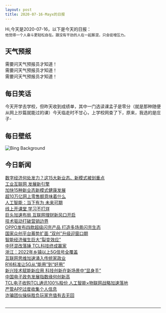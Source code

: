 ```yaml
---
layout: post
title: 2020-07-16-Mayx的日报
---
```


Hi,今天是2020-07-16，以下是今天的日报：<br><small>
他觉得一个人奋斗更轻松自在。跟没有干劲的人在一起厮混，只会徒增压力。</small><!--more-->
## 天气预报
需要问天气预报员才知道！<br>需要问天气预报员才知道！<br>需要问天气预报员才知道！
## 每日笑话
今天开学去学校，但昨天收到成绩单，其中一门选读课孟子是零分（就是那种随便从网上抄篇就能过的课）今天临走时不甘心，上学校网查了下，原来，我选的是庄子-
## 每日壁纸
![Bing Background](https://cn.bing.com/th?id=OHR.WinchesterCrypt_EN-US9999540533_1920x1080.jpg&rf=LaDigue_1920x1080.jpg&pid=hp "The flooded crypt at Winchester Cathedral, Hampshire, England (© Oliver Hoffmann/Alamy)")
## 今日新闻

[数字经济何处发力？这15大新业态、新模式被划重点](http://it.people.com.cn/n1/2020/0716/c1009-31785814.html)   
[工业互联网 发展新引擎](http://it.people.com.cn/n1/2020/0716/c1009-31785712.html)   
[加快15种新业态新模式健康发展](http://it.people.com.cn/n1/2020/0716/c1009-31785699.html)   
[超10万亿网上零售额意味着什么](http://it.people.com.cn/n1/2020/0716/c1009-31785732.html)   
[人工智能：当下有为 未来可期](http://it.people.com.cn/n1/2020/0716/c1009-31785725.html)   
[线上开课堂 学习不打烊](http://it.people.com.cn/n1/2020/0716/c1009-31785713.html)   
[巨头加速布局 互联网理财新风口开启](http://it.people.com.cn/n1/2020/0716/c1009-31785603.html)   
[技术驱动打破营销边界](http://it.people.com.cn/n1/2020/0716/c1009-31785608.html)   
[OPPO发布四款超级闪充产品 打造多场景闪充生态](http://it.people.com.cn/n1/2020/0716/c1009-31785599.html)   
[国家众创平台蓄势扩面 “双创”升级迎窗口期](http://it.people.com.cn/n1/2020/0716/c1009-31785586.html)   
[智能经济催生巨大“裂变效应”](http://it.people.com.cn/n1/2020/0716/c1009-31785583.html)   
[中环混改落锤 TCL科技终成赢家](http://it.people.com.cn/n1/2020/0716/c1009-31785620.html)   
[浙江：2022年乡镇以上5G信号全覆盖](http://it.people.com.cn/n1/2020/0716/c1009-31785602.html)   
[互联网思维加速涌入传统家政业](http://it.people.com.cn/n1/2020/0716/c1009-31785605.html)   
[R16标准让5G从“能用”到“好用”](http://it.people.com.cn/n1/2020/0716/c1009-31785595.html)   
[新兴技术赋能新应用 科技创新在新场景中“显身手”](http://it.people.com.cn/n1/2020/0716/c1009-31785359.html)   
[中国电子政务发展指数缘何创新高](http://it.people.com.cn/n1/2020/0716/c1009-31785421.html)   
[TCL电子收购TCL通讯100%股份 人工智能×物联网战略加速落地](http://it.people.com.cn/n1/2020/0716/c1009-31785451.html)   
[严管APP过度收集个人信息](http://it.people.com.cn/n1/2020/0716/c1009-31785442.html)   
[诈骗团伙操纵胜负玩家充值有去无回](http://it.people.com.cn/n1/2020/0716/c1009-31785482.html)   
<br />

***

<small></small>
